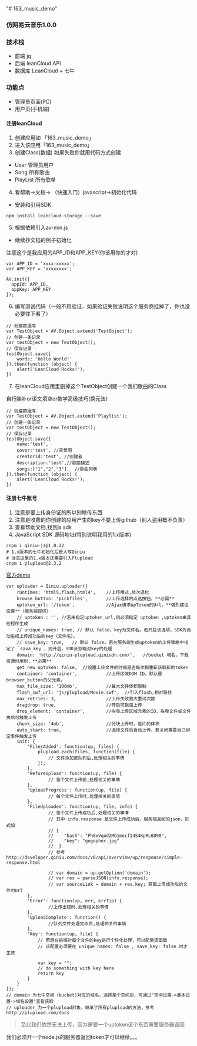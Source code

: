 "# 163_music_demo" 

### 仿网易云音乐1.0.0

### 技术栈

- 前端 jq
- 后端 leanCloud API
- 数据库 LeanCloud + 七牛

### 功能点

- 管理员页面(PC)
- 用户页(手机端)

#### 注册leanCloud

1. 创建应用如 「163_music_demo」
2. 进入该应用「163_music_demo」
3. 创建Class(数据) 如果失败你就用代码方式创建
- User 管理员用户
- Song 所有歌曲
- PlayList 所有歌单
4. 看帮助->文档-> （快速入门）javascript->初始化代码
- 安装和引用SDK

```
npm install leancloud-storage --save
```

5. 根据依赖引入av-min.js

- 继续抄文档的例子初始化

注意这个是我应用的APP_ID和APP_KEY(你该用你的才对)

```
var APP_ID = 'xxxx-xxxxx';
var APP_KEY = 'xxxxxxxx';

AV.init({
  appId: APP_ID,
  appKey: APP_KEY
});
```

6. 编写测试代码（一般不用验证，如果验证失败说明这个服务商挂掉了，你也没必要往下看了）

```
// 创建数据库
var TestObject = AV.Object.extend('TestObject');
// 创建一条记录
var testObject = new TestObject();
// 保存记录
testObject.save({
    words: 'Hello World!'
}).then(function (object) {
    alert('LeanCloud Rocks!');
})
```

7. 在leanCloud应用里删掉这个TestObject创建一个我们歌曲的Class

自行脑补or语文填空or数学高级技巧(换元法)

```
// 创建数据库
var TestObject = AV.Object.extend('Playlist');
// 创建一条记录
var testObject = new TestObject();
// 保存记录
testObject.save({
    name:'test',
    cover:'test', //背景图
    creatorId:'test', //创建者
    description:'test',//歌曲描述
    songs:["1","2","3"],  //歌曲列表
}).then(function (object) {
    alert('LeanCloud Rocks!');
})
```

#### 注册七牛账号

1. 注意是要上传身份证的所以别瞎传东西
2. 注意是收费的你创建的应用产生的key不要上传github（别人盗用概不负责）
3. 查看帮助文档,找到js sdk
4. JavaScript SDK 源码地址(特别说明我用的1.x版本)

```
cnpm i qiniu-js@1.0.22
# 1.x版本的七牛初始化后是大写Qiniu
# 注意这里的1.x版本还需要引入Plupload 
cnpm i plupload@2.3.2
```

[官方demo](http://jssdk.demo.qiniu.io/#)

```
var uploader = Qiniu.uploader({
    runtimes: 'html5,flash,html4',    //上传模式,依次退化
    browse_button: 'pickfiles',       //上传选择的点选按钮，**必需**
    uptoken_url: '/token',            //Ajax请求upToken的Url，**强烈建议设置**（服务端提供）
    // uptoken : '', //若未指定uptoken_url,则必须指定 uptoken ,uptoken由其他程序生成
    // unique_names: true, // 默认 false，key为文件名。若开启该选项，SDK为自动生成上传成功后的key（文件名）。
    // save_key: true,   // 默认 false。若在服务端生成uptoken的上传策略中指定了 `sava_key`，则开启，SDK会忽略对key的处理
    domain: 'http://qiniu-plupload.qiniudn.com/',   //bucket 域名，下载资源时用到，**必需**
    get_new_uptoken: false,  //设置上传文件的时候是否每次都重新获取新的token
    container: 'container',           //上传区域DOM ID，默认是browser_button的父元素，
    max_file_size: '100mb',           //最大文件体积限制
    flash_swf_url: 'js/plupload/Moxie.swf',  //引入flash,相对路径
    max_retries: 3,                   //上传失败最大重试次数
    dragdrop: true,                   //开启可拖曳上传
    drop_element: 'container',        //拖曳上传区域元素的ID，拖曳文件或文件夹后可触发上传
    chunk_size: '4mb',                //分块上传时，每片的体积
    auto_start: true,                 //选择文件后自动上传，若关闭需要自己绑定事件触发上传
    init: {
        'FilesAdded': function(up, files) {
            plupload.each(files, function(file) {
                // 文件添加进队列后,处理相关的事情
            });
        },
        'BeforeUpload': function(up, file) {
                // 每个文件上传前,处理相关的事情
        },
        'UploadProgress': function(up, file) {
                // 每个文件上传时,处理相关的事情
        },
        'FileUploaded': function(up, file, info) {
                // 每个文件上传成功后,处理相关的事情
                // 其中 info.response 是文件上传成功后，服务端返回的json，形式如
                // {
                //    "hash": "Fh8xVqod2MQ1mocfI4S4KpRL6D98",
                //    "key": "gogopher.jpg"
                //  }
                // 参考http://developer.qiniu.com/docs/v6/api/overview/up/response/simple-response.html

                // var domain = up.getOption('domain');
                // var res = parseJSON(info.response);
                // var sourceLink = domain + res.key; 获取上传成功后的文件的Url
        },
        'Error': function(up, err, errTip) {
                //上传出错时,处理相关的事情
        },
        'UploadComplete': function() {
                //队列文件处理完毕后,处理相关的事情
        },
        'Key': function(up, file) {
            // 若想在前端对每个文件的key进行个性化处理，可以配置该函数
            // 该配置必须要在 unique_names: false , save_key: false 时才生效

            var key = "";
            // do something with key here
            return key
        }
    }
});
// domain 为七牛空间（bucket)对应的域名，选择某个空间后，可通过"空间设置->基本设置->域名设置"查看获取
// uploader 为一个plupload对象，继承了所有plupload的方法，参考http://plupload.com/docs
```

> 至此我们依然无法上传，因为需要一个uptoken这个东西需要服务器返回

我们必须开一个node.js的服务器返回token才可以继续。。。